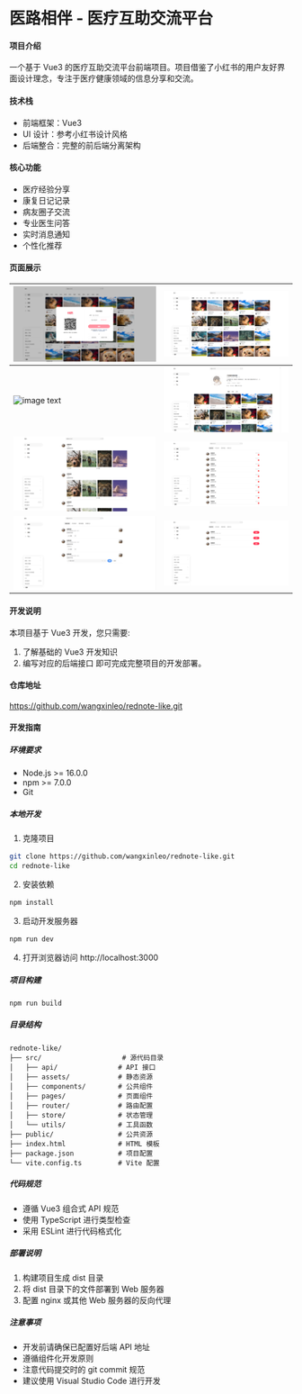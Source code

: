 # 医路相伴 - 医疗互助交流平台

#### 项目介绍
一个基于 Vue3 的医疗互助交流平台前端项目。项目借鉴了小红书的用户友好界面设计理念，专注于医疗健康领域的信息分享和交流。

#### 技术栈
- 前端框架：Vue3
- UI 设计：参考小红书设计风格
- 后端整合：完整的前后端分离架构

#### 核心功能
- 医疗经验分享
- 康复日记记录
- 病友圈子交流
- 专业医生问答
- 实时消息通知
- 个性化推荐

#### 页面展示

| ![image text](./src/assets/imgs/登录.png) | ![image text](./src/assets/imgs/首页.png) |
| ----------------------------------------- | ----------------------------------------- |
| ![image text](./src/assets/imgs/主要.png) | ![image text](./src/assets/imgs/个人.png) |
| ![image text](./src/assets/imgs/动态.png) | ![image text](./src/assets/imgs/消息.png) |
| ![image text](./src/assets/imgs/评论.png) | ![image text](./src/assets/imgs/关注.png) |

#### 开发说明
本项目基于 Vue3 开发，您只需要:
1. 了解基础的 Vue3 开发知识
2. 编写对应的后端接口
即可完成完整项目的开发部署。

#### 仓库地址
https://github.com/wangxinleo/rednote-like.git

#### 开发指南

##### 环境要求
- Node.js >= 16.0.0
- npm >= 7.0.0
- Git

##### 本地开发
1. 克隆项目
```bash
git clone https://github.com/wangxinleo/rednote-like.git
cd rednote-like
```

2. 安装依赖
```bash
npm install
```

3. 启动开发服务器
```bash
npm run dev
```

4. 打开浏览器访问 http://localhost:3000

##### 项目构建
```bash
npm run build
```

##### 目录结构
```
rednote-like/
├── src/                    # 源代码目录
│   ├── api/               # API 接口
│   ├── assets/            # 静态资源
│   ├── components/        # 公共组件
│   ├── pages/             # 页面组件
│   ├── router/            # 路由配置
│   ├── store/             # 状态管理
│   └── utils/             # 工具函数
├── public/                # 公共资源
├── index.html             # HTML 模板
├── package.json           # 项目配置
└── vite.config.ts         # Vite 配置
```

##### 代码规范
- 遵循 Vue3 组合式 API 规范
- 使用 TypeScript 进行类型检查
- 采用 ESLint 进行代码格式化

##### 部署说明
1. 构建项目生成 dist 目录
2. 将 dist 目录下的文件部署到 Web 服务器
3. 配置 nginx 或其他 Web 服务器的反向代理

##### 注意事项
- 开发前请确保已配置好后端 API 地址
- 遵循组件化开发原则
- 注意代码提交时的 git commit 规范
- 建议使用 Visual Studio Code 进行开发

